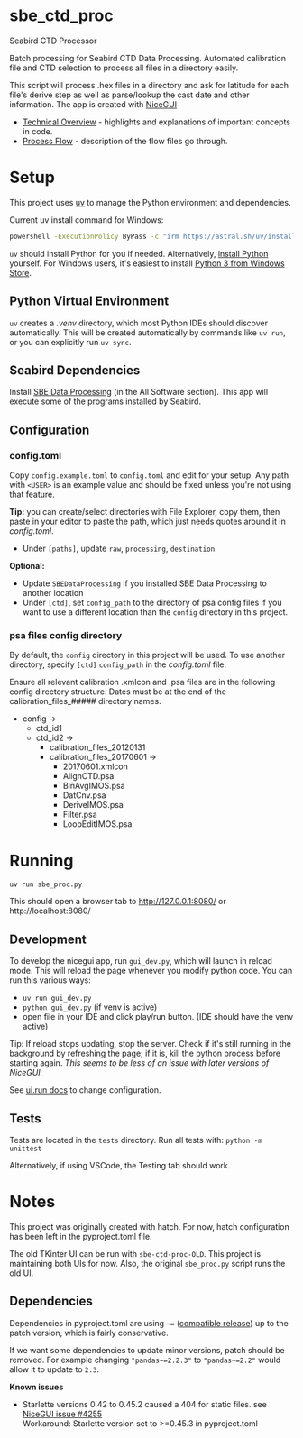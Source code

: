 # sbe_ctd_proc
 Seabird CTD Processor

Batch processing for Seabird CTD Data Processing.
Automated calibration file and CTD selection to process all files in a directory easily.

This script will process .hex files in a directory and ask for latitude for each file's
derive step as well as parse/lookup the cast date and other information.
The app is created with [NiceGUI](https://nicegui.io)

* [Technical Overview](./docs/overview.md) - highlights and explanations of important concepts in code.
* [Process Flow](./docs/process_flow.md) - description of the flow files go through.

# Setup

This project uses [uv](https://docs.astral.sh/uv/)
to manage the Python environment and dependencies.

Current uv install command for Windows:
```bash
powershell -ExecutionPolicy ByPass -c "irm https://astral.sh/uv/install.ps1 | iex"
```

`uv` should install Python for you if needed. Alternatively,
 [install Python](https://www.python.org/downloads/) yourself.
For Windows users, it's easiest to install [Python 3 from Windows Store](https://apps.microsoft.com/detail/9ncvdn91xzqp).

## Python Virtual Environment

`uv` creates a _.venv_ directory, which most Python IDEs should discover automatically.
This will be created automatically by commands like `uv run`, or you can explicitly run
`uv sync`.

## Seabird Dependencies

Install [SBE Data Processing](https://software.seabird.com/) (in the All Software section).
This app will execute some of the programs installed by Seabird.

## Configuration

### config.toml

Copy `config.example.toml` to `config.toml` and edit for your setup.
Any path with `<USER>` is an example value and should be fixed unless you're not using
that feature.

**Tip:** you can create/select directories with File Explorer, copy them, then paste in
your editor to paste the path, which just needs quotes around it in _config.toml_.

* Under `[paths]`, update `raw`, `processing`, `destination`

**Optional:**
* Update `SBEDataProcessing` if you installed SBE Data Processing to another location
* Under `[ctd]`, set `config_path` to the directory of psa config files if you want to
use a different location than the `config` directory in this project.

### psa files config directory

By default, the `config` directory in this project will be used. To use another directory,
specify `[ctd]` `config_path` in the _config.toml_ file.

Ensure all relevant calibration .xmlcon and .psa files are in the following config directory structure:
Dates must be at the end of the calibration_files_##### directory names.
- config ->
   - ctd_id1
   - ctd_id2 ->
      -  calibration_files_20120131
      -  calibration_files_20170601 ->
         -   20170601.xmlcon
         -   AlignCTD.psa
         -   BinAvgIMOS.psa
         -   DatCnv.psa
         -   DeriveIMOS.psa
         -   Filter.psa
         -   LoopEditIMOS.psa

# Running

`uv run sbe_proc.py`

This should open a browser tab to http://127.0.0.1:8080/ or http://localhost:8080/

## Development

To develop the nicegui app, run `gui_dev.py`, which will launch in reload mode.
This will reload the page whenever you modify python code. You can run this various ways:

* `uv run gui_dev.py`
* `python gui_dev.py` (if venv is active)
* open file in your IDE and click play/run button. (IDE should have the venv active)

Tip: If reload stops updating, stop the server. Check if it's still running in the background
by refreshing the page; if it is, kill the python process before starting again.
_This seems to be less of an issue with later versions of NiceGUI._

See [ui.run docs](https://nicegui.io/documentation/run) to change configuration.

## Tests

Tests are located in the `tests` directory. Run all tests with: `python -m unittest`

Alternatively, if using VSCode, the Testing tab should work.

# Notes

This project was originally created with hatch. For now, hatch configuration has been
left in the pyproject.toml file.

The old TKinter UI can be run with `sbe-ctd-proc-OLD`. This project is maintaining both UIs for now.
Also, the original `sbe_proc.py` script runs the old UI.

## Dependencies

Dependencies in pyproject.toml are using `~=`
([compatible release](https://hatch.pypa.io/latest/config/dependency/#compatible-release))
up to the patch version, which is fairly conservative.

If we want some dependencies to update minor versions, patch should be removed. For example
changing `"pandas~=2.2.3"` to `"pandas~=2.2"` would allow it to update to `2.3`.

**Known issues**

* Starlette versions 0.42 to 0.45.2 caused a 404 for static files. see [NiceGUI issue #4255](https://github.com/zauberzeug/nicegui/issues/4255) \
Workaround: Starlette version set to >=0.45.3 in pyproject.toml

